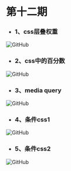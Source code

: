 # 第十二期


- ### 1、css层叠权重

<img src="https://raw.githubusercontent.com/Tnfe/TNFE-Diagram/master/assets/%E7%AC%AC%E5%8D%81%E4%BA%8C%E6%9C%9F/CSS%E5%B1%82%E5%8F%A0%E6%9D%83%E9%87%8D.png" alt="GitHub" title="http what" />

- ### 2、css中的百分数

<img src="https://raw.githubusercontent.com/Tnfe/TNFE-Diagram/master/assets/%E7%AC%AC%E5%8D%81%E4%BA%8C%E6%9C%9F/css%E4%B8%AD%E7%9A%84%E7%99%BE%E5%88%86%E6%95%B0.png" alt="GitHub" title="process" />

- ### 3、media query

<img src="https://raw.githubusercontent.com/Tnfe/TNFE-Diagram/master/assets/%E7%AC%AC%E5%8D%81%E4%BA%8C%E6%9C%9F/media%20queries.jpg" alt="GitHub" title="process" />

- ### 4、条件css1

<img src="https://raw.githubusercontent.com/Tnfe/TNFE-Diagram/master/assets/%E7%AC%AC%E5%8D%81%E4%BA%8C%E6%9C%9F/%E6%9D%A1%E4%BB%B6css1.jpg" alt="GitHub" title="process" />

- ### 5、条件css2

<img src="https://raw.githubusercontent.com/Tnfe/TNFE-Diagram/master/assets/%E7%AC%AC%E5%8D%81%E4%BA%8C%E6%9C%9F/%E6%9D%A1%E4%BB%B6css2.jpg" alt="GitHub" title="process" />
